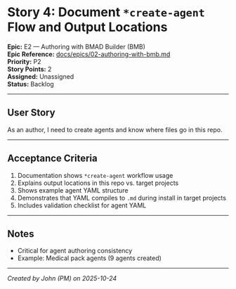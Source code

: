 # Story 4: Document `*create-agent` Flow and Output Locations

**Epic:** E2 — Authoring with BMAD Builder (BMB)  
**Epic Reference:** [docs/epics/02-authoring-with-bmb.md](../epics/02-authoring-with-bmb.md)  
**Priority:** P2  
**Story Points:** 2  
**Assigned:** Unassigned  
**Status:** Backlog

---

## User Story

As an author, I need to create agents and know where files go in this repo.

---

## Acceptance Criteria

1. Documentation shows `*create-agent` workflow usage
2. Explains output locations in this repo vs. target projects
3. Shows example agent YAML structure
4. Demonstrates that YAML compiles to `.md` during install in target projects
5. Includes validation checklist for agent YAML

---

## Notes

- Critical for agent authoring consistency
- Example: Medical pack agents (9 agents created)

---

_Created by John (PM) on 2025-10-24_

